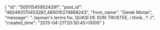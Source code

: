  {
   "id": "505115459524391",
   "post_id": "462493170453287_485010274868243",
   "from_name": "Derek Moran",
   "message": "..layman's terms for, QUASI DE SON TRUSTEE, i think...? :/",
   "created_time": "2013-04-21T20:50:45+0000"
 }
